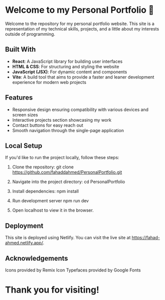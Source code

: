 # Welcome to my Personal Portfolio 🪷

Welcome to the repository for my personal portfolio website. This site is a representation of my technical skills, projects, and a little about my interests outside of programming.

## Built With

- **React**: A JavaScript library for building user interfaces
- **HTML & CSS**: For structuring and styling the website
- **JavaScript (JSX)**: For dynamic content and components
- **Vite**: A build tool that aims to provide a faster and leaner development experience for modern web projects

## Features

- Responsive design ensuring compatibility with various devices and screen sizes
- Interactive projects section showcasing my work
- Contact buttons for easy reach out
- Smooth navigation through the single-page application

## Local Setup

If you'd like to run the project locally, follow these steps:

1. Clone the repository:
git clone https://github.com/fahaddahmed/PersonalPortfolio.git

2. Navigate into the project directory:
cd PersonalPortfolio

3. Install dependencies:
npm install

4. Run development server
npm run dev

5. Open localhost to view it in the browser.

## Deployment
This site is deployed using Netlify. You can visit the live site at https://fahad-ahmed.netlify.app/.

## Acknowledgements
Icons provided by Remix Icon
Typefaces provided by Google Fonts

# Thank you for visiting! 
